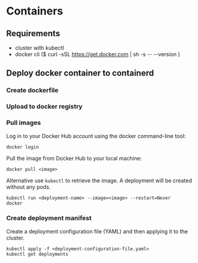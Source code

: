 # Containers

## Requirements
- cluster with kubectl
- docker cli ($ curl -sSL https://get.docker.com | sh -s -- --version <version>
)

## Deploy docker container to containerd

### Create dockerfile

### Upload to docker registry

### Pull images

Log in to your Docker Hub account using the docker command-line tool:
```
docker login
```
Pull the image from Docker Hub to your local machine:
```
docker pull <image>
```
Alternative use `kubectl` to retrieve the image. A deployment will be created without any pods.
```
kubectl run <deployment-name> --image=<image> --restart=Never
docker
```

### Create deployment manifest

Create a deployment configuration file (YAML) and then applying it to the cluster.
```
kubectl apply -f <deployment-configuration-file.yaml>
kubectl get deployments
```

